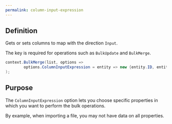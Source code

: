 ```yaml
---
permalink: column-input-expression
---
```


## Definition
Gets or sets columns to map with the direction `Input`.

The key is required for operations such as `BulkUpdate` and `BulkMerge`.


```csharp
context.BulkMerge(list, options => 
        options.ColumnInputExpression = entity => new {entity.ID, entity.Code}
); 
```

## Purpose
The `ColumnInputExpression` option lets you choose specific properties in which you want to perform the bulk operations.

By example, when importing a file, you may not have data on all properties.